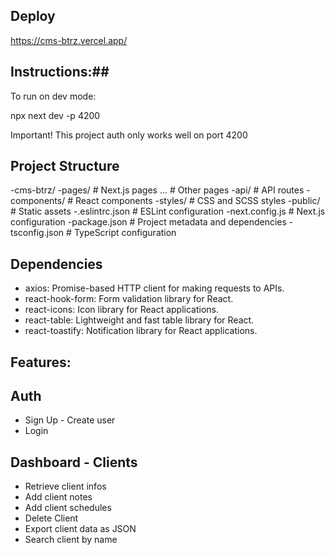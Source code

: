 ## Deploy

https://cms-btrz.vercel.app/

## Instructions:##

To run on dev mode:

npx next dev -p 4200

Important!
This project auth only works well on port 4200

## Project Structure

-cms-btrz/
-pages/ # Next.js pages
... # Other pages
-api/ # API routes
-components/ # React components
-styles/ # CSS and SCSS styles
-public/ # Static assets
-.eslintrc.json # ESLint configuration
-next.config.js # Next.js configuration
-package.json # Project metadata and dependencies
-tsconfig.json # TypeScript configuration

## Dependencies

- axios: Promise-based HTTP client for making requests to APIs.
- react-hook-form: Form validation library for React.
- react-icons: Icon library for React applications.
- react-table: Lightweight and fast table library for React.
- react-toastify: Notification library for React applications.

## Features:

## Auth

- Sign Up - Create user
- Login

## Dashboard - Clients

- Retrieve client infos
- Add client notes
- Add client schedules
- Delete Client
- Export client data as JSON
- Search client by name
